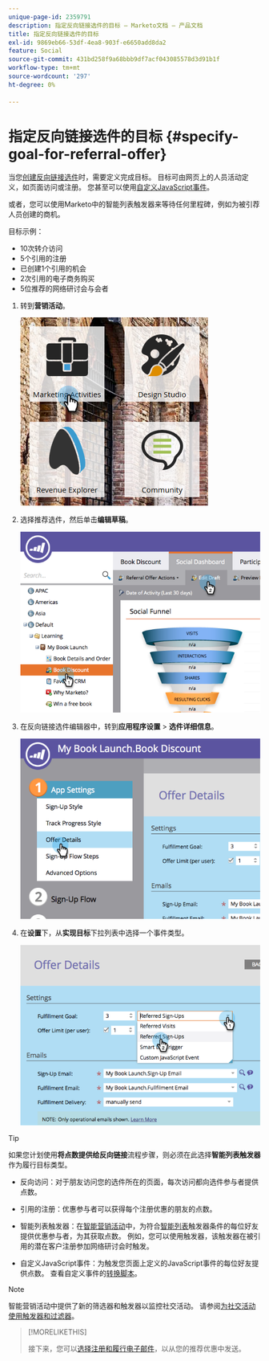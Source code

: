 ```yaml
---
unique-page-id: 2359791
description: 指定反向链接选件的目标 — Marketo文档 — 产品文档
title: 指定反向链接选件的目标
exl-id: 9869eb66-53df-4ea8-903f-e6650add8da2
feature: Social
source-git-commit: 431bd258f9a68bbb9df7acf043085578d3d91b1f
workflow-type: tm+mt
source-wordcount: '297'
ht-degree: 0%

---
```


# 指定反向链接选件的目标 {#specify-goal-for-referral-offer}

当您[创建反向链接选件](/help/marketo/product-docs/demand-generation/social/referral-offers/create-a-referral-offer.md)时，需要定义完成目标。 目标可由网页上的人员活动定义，如页面访问或注册。 您甚至可以使用[自定义JavaScript事件](/help/marketo/product-docs/demand-generation/social/social-functions/conversion-script-for-custom-events.md)。

或者，您可以使用Marketo中的智能列表触发器来等待任何里程碑，例如为被引荐人员创建的商机。

目标示例：

* 10次转介访问
* 5个引用的注册
* 已创建1个引用的机会
* 2次引用的电子商务购买
* 5位推荐的网络研讨会与会者

1. 转到&#x200B;**营销活动**。

   ![](assets/ma.png)

1. 选择推荐选件，然后单击&#x200B;**编辑草稿**。

   ![](assets/image2014-9-19-15-3a6-3a35.png)

1. 在反向链接选件编辑器中，转到&#x200B;**应用程序设置** > **选件详细信息**。

   ![](assets/image2014-9-19-15-3a6-3a44.png)

1. 在&#x200B;**设置**&#x200B;下，从&#x200B;**实现目标**&#x200B;下拉列表中选择一个事件类型。

   ![](assets/image2014-9-19-15-3a6-3a56.png)

>[!TIP]
>
>如果您计划使用&#x200B;**将点数提供给反向链接**&#x200B;流程步骤，则必须在此选择&#x200B;**智能列表触发器**&#x200B;作为履行目标类型。

* 反向访问：对于朋友访问您的选件所在的页面，每次访问都向选件参与者提供点数。
* 引用的注册：优惠参与者可以获得每个注册优惠的朋友的点数。
* 智能列表触发器：在[智能营销活动](/help/marketo/product-docs/core-marketo-concepts/smart-campaigns/understanding-smart-campaigns.md)中，为符合[智能列表](/help/marketo/product-docs/core-marketo-concepts/smart-lists-and-static-lists/understanding-smart-lists.md)触发器条件的每位好友提供优惠参与者，为其获取点数。 例如，您可以使用触发器，该触发器在被引用的潜在客户注册参加网络研讨会时触发。

* 自定义JavaScript事件：为触发您页面上定义的JavaScript事件的每位好友提供点数。 查看自定义事件的[转换脚本](/help/marketo/product-docs/demand-generation/social/social-functions/triggers-and-filters-for-social-activities.md)。

>[!NOTE]
>
>智能营销活动中提供了新的筛选器和触发器以监控社交活动。 请参阅[为社交活动使用触发器和过滤器](/help/marketo/product-docs/demand-generation/social/social-functions/triggers-and-filters-for-social-activities.md)。

>[!MORELIKETHIS]
>
>接下来，您可以[选择注册和履行电子邮件](/help/marketo/product-docs/demand-generation/social/referral-offers/send-referral-offer-fulfillment-email.md)，以从您的推荐优惠中发送。

